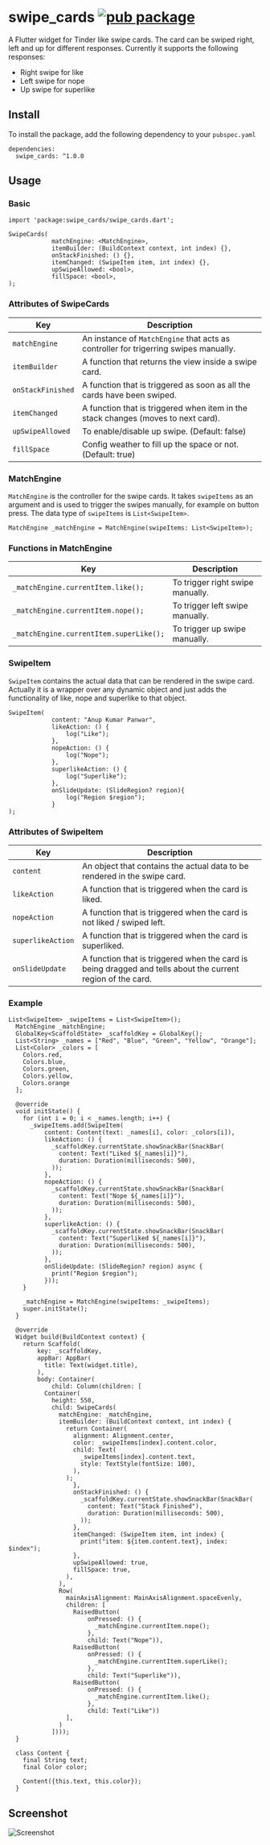 # swipe_cards [![pub package](https://img.shields.io/pub/v/swipe_cards.svg)](https://pub.dartlang.org/packages/swipe_cards)

A Flutter widget for Tinder like swipe cards. The card can be swiped right, left and up for different responses. Currently it supports the following responses:
- Right swipe for like
- Left swipe for nope
- Up swipe for superlike

## Install
To install the package, add the following dependency to your `pubspec.yaml`
```
dependencies:
  swipe_cards: ^1.0.0
```

## Usage

### Basic

```
import 'package:swipe_cards/swipe_cards.dart';

SwipeCards(
            matchEngine: <MatchEngine>,
            itemBuilder: (BuildContext context, int index) {},
            onStackFinished: () {},
            itemChanged: (SwipeItem item, int index) {},
            upSwipeAllowed: <bool>,
            fillSpace: <bool>,
);
```

### Attributes of SwipeCards

| Key                | Description                                                    |
|-------------------|-------------------------------------------------------------------|
| `matchEngine`    |  An instance of `MatchEngine` that acts as controller for trigerring swipes manually.    |
| `itemBuilder`     |  A function that returns the view inside a swipe card.                    |
| `onStackFinished` |  A function that is triggered as soon as all the cards have been swiped.    |
| `itemChanged`     |  A function that is triggered when item in the stack changes (moves to next card).    |
| `upSwipeAllowed`  |  To enable/disable up swipe. (Default: false)    |
| `fillSpace`       |  Config weather to fill up the space or not. (Default: true)    |

### MatchEngine

`MatchEngine` is the controller for the swipe cards. It takes `swipeItems` as an argument and is
used to trigger the swipes manually, for example on button press. The data type of `swipeItems`
is `List<SwipeItem>`.

```
MatchEngine _matchEngine = MatchEngine(swipeItems: List<SwipeItem>);
```

### Functions in MatchEngine

| Key                | Description                                                    |
|-------------------|-------------------------------------------------------------------|
| `_matchEngine.currentItem.like();`    | To trigger right swipe manually.    |
| `_matchEngine.currentItem.nope();`     |  To trigger left swipe manually.                    |
| `_matchEngine.currentItem.superLike();` |  To trigger up swipe manually.    |

### SwipeItem

`SwipeItem` contains the actual data that can be rendered in the swipe card. Actually it is a
wrapper over any dynamic object and just adds the functionality of like, nope and superlike to that
object.

```
SwipeItem(
            content: "Anup Kumar Panwar",
            likeAction: () {
                log("Like");
            },
            nopeAction: () {
                log("Nope");
            },
            superlikeAction: () {
                log("Superlike");
            },
            onSlideUpdate: (SlideRegion? region){
                log("Region $region");
            }
);
```

### Attributes of SwipeItem

| Key                | Description                                                    |
|-------------------|-------------------------------------------------------------------|
| `content`    | An object that contains the actual data to be rendered in the swipe card.    |
| `likeAction`     |  A function that is triggered when the card is liked.                    |
| `nopeAction` |  A function that is triggered when the card is not liked / swiped left.    |
| `superlikeAction` |  A function that is triggered when the card is superliked.    |
| `onSlideUpdate` |  A function that is triggered when the card is being dragged and tells about the current region of the card.    |

### Example

```
List<SwipeItem> _swipeItems = List<SwipeItem>();
  MatchEngine _matchEngine;
  GlobalKey<ScaffoldState> _scaffoldKey = GlobalKey();
  List<String> _names = ["Red", "Blue", "Green", "Yellow", "Orange"];
  List<Color> _colors = [
    Colors.red,
    Colors.blue,
    Colors.green,
    Colors.yellow,
    Colors.orange
  ];

  @override
  void initState() {
    for (int i = 0; i < _names.length; i++) {
      _swipeItems.add(SwipeItem(
          content: Content(text: _names[i], color: _colors[i]),
          likeAction: () {
            _scaffoldKey.currentState.showSnackBar(SnackBar(
              content: Text("Liked ${_names[i]}"),
              duration: Duration(milliseconds: 500),
            ));
          },
          nopeAction: () {
            _scaffoldKey.currentState.showSnackBar(SnackBar(
              content: Text("Nope ${_names[i]}"),
              duration: Duration(milliseconds: 500),
            ));
          },
          superlikeAction: () {
            _scaffoldKey.currentState.showSnackBar(SnackBar(
              content: Text("Superliked ${_names[i]}"),
              duration: Duration(milliseconds: 500),
            ));
          },
          onSlideUpdate: (SlideRegion? region) async {
            print("Region $region");
          }));
    }

    _matchEngine = MatchEngine(swipeItems: _swipeItems);
    super.initState();
  }

  @override
  Widget build(BuildContext context) {
    return Scaffold(
        key: _scaffoldKey,
        appBar: AppBar(
          title: Text(widget.title),
        ),
        body: Container(
            child: Column(children: [
          Container(
            height: 550,
            child: SwipeCards(
              matchEngine: _matchEngine,
              itemBuilder: (BuildContext context, int index) {
                return Container(
                  alignment: Alignment.center,
                  color: _swipeItems[index].content.color,
                  child: Text(
                    _swipeItems[index].content.text,
                    style: TextStyle(fontSize: 100),
                  ),
                );
                  },
                  onStackFinished: () {
                    _scaffoldKey.currentState.showSnackBar(SnackBar(
                      content: Text("Stack Finished"),
                      duration: Duration(milliseconds: 500),
                    ));
                  },
                  itemChanged: (SwipeItem item, int index) {
                    print("item: ${item.content.text}, index: $index");
                  },
                  upSwipeAllowed: true,
                  fillSpace: true,
                ),
              ),
              Row(
                mainAxisAlignment: MainAxisAlignment.spaceEvenly,
                children: [
                  RaisedButton(
                      onPressed: () {
                        _matchEngine.currentItem.nope();
                      },
                      child: Text("Nope")),
                  RaisedButton(
                      onPressed: () {
                        _matchEngine.currentItem.superLike();
                      },
                      child: Text("Superlike")),
                  RaisedButton(
                      onPressed: () {
                        _matchEngine.currentItem.like();
                      },
                      child: Text("Like"))
                ],
              )
            ])));
  }
```
```
  class Content {
    final String text;
    final Color color;

    Content({this.text, this.color});
  }
```

## Screenshot
![Screenshot](./example/screenshot.gif)
